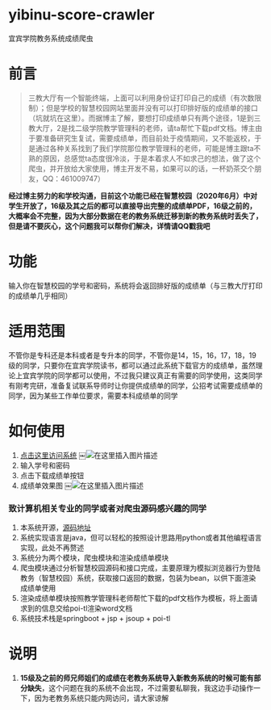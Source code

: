 # yibinu-score-crawler
宜宾学院教务系统成绩爬虫

# 前言
> 三教大厅有一个智能终端，上面可以利用身份证打印自己的成绩（有次数限制）；但是学校的智慧校园网站里面并没有可以打印排好版的成绩单的接口（坑就坑在这里）。而据博主了解，要想打印成绩单只有两个途径，1是到三教大厅，2是找二级学院教学管理科的老师，请ta帮忙下载pdf文档。博主由于要准备研究生复试，需要成绩单，而目前处于疫情期间，又不能返校，于是通过各种关系找到了我们学院那位教学管理科的老师，可能是博主跟ta不熟的原因，总感觉ta态度很冷淡，于是本着求人不如求己的想法，做了这个爬虫，并开放给大家使用，博主开发不易，如果可以的话，一杯奶茶交个朋友，QQ：461009747）

**经过博主努力的和学校沟通，目前这个功能已经在智慧校园（2020年6月）中对学生开放了，16级及其之后的都可以直接导出完整的成绩单PDF，16级之前的，大概率会不完整，因为大部分数据在老的教务系统迁移到新的教务系统时丢失了，但是请不要灰心，这个问题我可以帮你们解决，详情请QQ戳我吧**
# 功能
输入你在智慧校园的学号和密码，系统将会返回排好版的成绩单（与三教大厅打印的成绩单几乎相同）

# 适用范围
不管你是专科还是本科或者是专升本的同学，不管你是14，15，16，17，18，19级的同学，只要你在宜宾学院读书，都可以通过此系统下载官方的成绩单，虽然理论上宜宾学院的同学都可以使用，不过我只建议真正有需要的同学使用，这类同学有刚考完研，准备复试联系导师时让你提供成绩单的同学，公招考试需要成绩单的同学，因为某些工作单位要求，需要本科成绩单的同学

# 如何使用
1. [点击这里访问系统](http://www.zimo.wiki:8080/yibinu-score-crawler/)
￼![在这里插入图片描述](https://img-blog.csdnimg.cn/20200303155344196.png?x-oss-process=image/watermark,type_ZmFuZ3poZW5naGVpdGk,shadow_10,text_aHR0cHM6Ly9ibG9nLmNzZG4ubmV0L3FxXzM2NzM3OTM0,size_16,color_FFFFFF,t_70)
2. 输入学号和密码
3. 点击下载成绩单按钮
4. 成绩单效果图
￼![在这里插入图片描述](https://img-blog.csdnimg.cn/20200307212938889.png?x-oss-process=image/watermark,type_ZmFuZ3poZW5naGVpdGk,shadow_10,text_aHR0cHM6Ly9ibG9nLmNzZG4ubmV0L3FxXzM2NzM3OTM0,size_16,color_FFFFFF,t_70)

### 致计算机相关专业的同学或者对爬虫源码感兴趣的同学
1. 本系统开源，[源码地址](https://github.com/ZimoLoveShuang/yibinu-score-crawler.git)
2. 系统实现语言是java，但可以轻松的按照设计思路用python或者其他编程语言实现，此处不再赘述
3. 系统分为两个模块，爬虫模块和渲染成绩单模块
4. 爬虫模块通过分析智慧校园源码和接口完成，主要原理为模拟浏览器行为登陆教务（智慧校园）系统，获取接口返回的数据，包装为bean，以供下面渲染成绩单使用
5. 渲染成绩单模块按照教学管理科老师帮忙下载的pdf文档作为模板，将上面请求到的信息交给poi-tl渲染word文档
6. 系统技术栈是springboot + jsp + jsoup + poi-tl

#  说明
1. **15级及之前的师兄师姐们的成绩在老教务系统导入新教务系统的时候可能有部分缺失**，这个问题在我的系统不会出现，不过需要私聊我，我这边手动操作一下，因为老教务系统只能内网访问，请大家谅解
